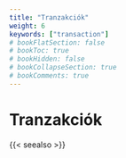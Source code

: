 ```yaml
---
title: "Tranzakciók"
weight: 6
keywords: ["transaction"]
# bookFlatSection: false
# bookToc: true
# bookHidden: false
# bookCollapseSection: true
# bookComments: true
---
```


# Tranzakciók

{{< seealso >}}

